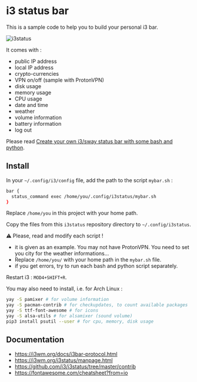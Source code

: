 # i3 status bar

This is a sample code to help you to build your personal i3 bar.

![i3status](i3status.jpg)

It comes with :

- public IP address
- local IP address
- crypto-currencies
- VPN on/off (sample with ProtonVPN)
- disk usage
- memory usage
- CPU usage
- date and time
- weather
- volume information
- battery information
- log out

Please read [Create your own i3/sway status bar with some bash and python](https://en.jeffprod.com/blog/2020/create-your-own-i3-sway-status-bar/).

## Install

In your `~/.config/i3/config` file, add the path to the script `mybar.sh` :

```bash
bar {
  status_command exec /home/you/.config/i3status/mybar.sh
}
```

Replace `/home/you` in this project with your home path.

Copy the files from this `i3status` repository directory to `~/.config/i3status`.

⚠️ Please, read and modify each script !

- it is given as an example. You may not have ProtonVPN. You need to set you city for the weather informations...
- Replace `/home/you/` with your home path in the `mybar.sh` file.
- if you get errors, try to run each bash and python script separately.

Restart i3 : `MOD4+SHIFT+R`.

You may also need to install, i.e. for Arch Linux :

```bash
yay -S pamixer # for volume information
yay -S pacman-contrib # for checkupdates, to count available packages
yay -S ttf-font-awesome # for icons
yay -S alsa-utils # for alsamixer (sound volume)
pip3 install psutil --user # for cpu, memory, disk usage
```

## Documentation

- <https://i3wm.org/docs/i3bar-protocol.html>
- <https://i3wm.org/i3status/manpage.html>
- <https://github.com/i3/i3status/tree/master/contrib>
- <https://fontawesome.com/cheatsheet?from=io>
